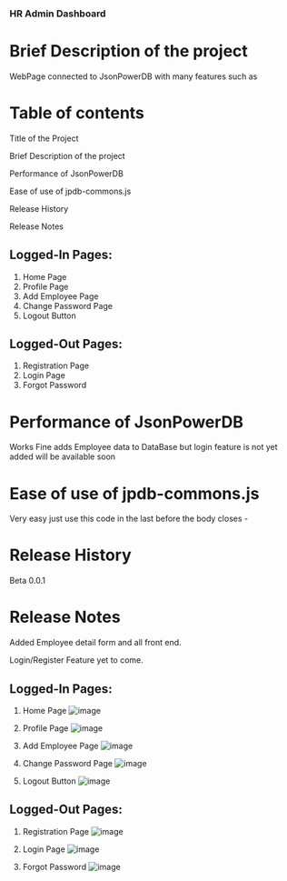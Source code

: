
   ### HR Admin Dashboard
   
   # Brief Description of the project
   WebPage connected to JsonPowerDB with many features such as
   
   # Table of contents
   
   Title of the Project

Brief Description of the project

Performance of JsonPowerDB 

Ease of use of jpdb-commons.js

Release History 

Release Notes 

   
   Logged-In
Pages:
--------------------------
1. Home Page
2. Profile Page
3. Add Employee Page
4. Change Password Page
5. Logout Button

Logged-Out Pages:
--------------------------
1. Registration Page
2. Login Page
3. Forgot Password

# Performance of JsonPowerDB 

 Works Fine adds Employee data to DataBase but login feature is not yet added will be available soon

# Ease of use of jpdb-commons.js

Very easy just use this code in the last before the body closes -

<script type='text/javascript' src="http://login2explore.com/jpdb/resources/js/0.0.4/jpdb-commons.js"></script>

# Release History

Beta 0.0.1

# Release Notes

Added Employee detail form and all front end.

Login/Register Feature yet to come.


Logged-In
Pages:
--------------------------
1. Home Page ![image](https://user-images.githubusercontent.com/68528688/180654977-88f51b21-6c4b-4cda-b43c-b89be1b6f66e.png)

2. Profile Page ![image](https://user-images.githubusercontent.com/68528688/180655000-00bdd0af-33c9-4f48-b600-9d2250368663.png)

3. Add Employee Page ![image](https://user-images.githubusercontent.com/68528688/180655014-fb6e248b-2895-4e11-84f1-dddd9864d9dc.png)

4. Change Password Page ![image](https://user-images.githubusercontent.com/68528688/180655134-16ad9e19-6989-48f6-ba93-8fa374afdb08.png)
5. Logout Button ![image](https://user-images.githubusercontent.com/68528688/180655110-90b850bf-c6a8-4962-acea-caf1534975fe.png)


Logged-Out Pages:
--------------------------
1. Registration Page ![image](https://user-images.githubusercontent.com/68528688/180655084-0f95eeb2-3dfc-425e-91d2-4997d60e904b.png)

2. Login Page ![image](https://user-images.githubusercontent.com/68528688/180655102-c09f6bb6-ec24-4a9c-83bb-93c62a9c4bab.png)


3. Forgot Password ![image](https://user-images.githubusercontent.com/68528688/180655132-d9c79a78-4c76-4ce1-a57c-8ae77218fa7f.png)




